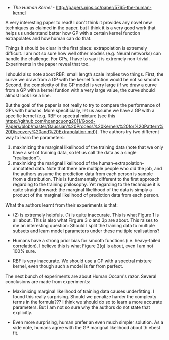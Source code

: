 - *The Human Kernel* - http://papers.nips.cc/paper/5765-the-human-kernel

A very interesting paper to read! I don't think it provides any novel new techniques as claimed in the paper, but I think it is
a very good work that helps us understand better how GP with a certain kernel function extrapolates and how human can do that.

Things it should be clear in the first place: extrapolation is extremely difficult. I am not so sure how well other models (e.g. Neural networks) can handle the challenge. For GPs, I have to say it is extremely non-trivial. Experiments in the paper reveal that too.

I should also note about RBF: small length scale implies two things. First, the curve we draw from a GP with the kernel function would be not so smooth. Second, the complexity of the GP model is very large (if we draw a curve from a GP with a kernel funtion with a very large value, the curve should almost look like a line.



But the goal of the paper is not really to try to compare the performance of GPs with humans. More specificially,
let us assume we have a GP with a specific kernel (e.g. RBF or spectral mixture (see this https://github.com/hoangcuong2011/Good-Papers/blob/master/Gaussian%20Process%20Kernels%20for%20Pattern%20Discovery%20and%20Extrapolation.md)). The authors
try two different way to learn the parameters:

1. maximizing the marginal likelihood of the training data (note that we only have a set of training data, so let us
call the data as a single "realisation").
2. maximixing the marignal likelihood of the human-extrapolation-annotated data. Note that there are multiple people who did
the job, and the authors assume the prediction data from each person is sample from a distribution. This is fundamentally different to the first approach regarding to the training philosophy. Yet regarding to the technique it is quite straightforward: the marginal likelihood of the data is simply a product of the marginal likelihood of prediction data from each person.

What the authors learnt from their experiments is that:

- (2) is extremely helpfuls. (1) is quite inaccurate. This is what Figure 1 is all about. This is also what Firgure 3 o and 3p are about. This raises to me an interesting question: Should I split the training data to multiple subsets and learn model parameters under these multiple realisations?

- Humans have a strong prior bias for smooth functions (i.e. heavy-tailed correlation). I believe this is what Figure 2(g) is about, even I am not 100% sure.

- RBF is very inaccurate. We should use a GP with a spectral mixture kernel, even though such a model is far from perfect.


The next bunch of experiments are about Human Occam's razor. Several conclusions are made from experiments:

- Maximixing marginal likelihood of training data causes underfitting. I found this really surprising. Should we penalize harder the complexty terms in the formula??? I think we should do so to learn a more accurate parameters. But I am not so sure why the authors do not state that explicitly.

- Even more surprising, human prefer an even much simpler solution. As a side note, humans agree with the GP marignal likelihood about th ebest fit.
